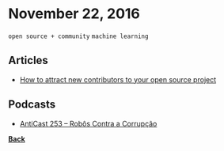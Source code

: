 # November 22, 2016

`open source + community` `machine learning`

## Articles

- [How to attract new contributors to your open source project](https://medium.freecodecamp.com/how-to-attract-new-contributors-to-your-open-source-project-46f8b791d787)

## Podcasts

- [AntiCast 253 – Robôs Contra a Corrupção](http://anticast.com.br/2016/09/anticast/anticast-253-robos-contra-a-corrupcao/)


[__Back__](../README.md#nov)

